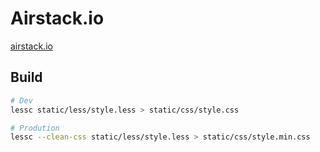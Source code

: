 # Airstack.io

[airstack.io](http://www.airstack.io)

## Build

```bash
# Dev
lessc static/less/style.less > static/css/style.css

# Prodution
lessc --clean-css static/less/style.less > static/css/style.min.css
```

